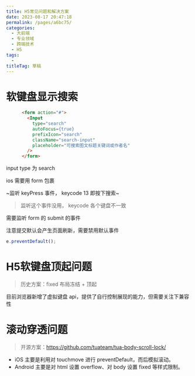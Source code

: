 ```yaml
---
title: H5常见问题和解决方案
date: 2023-08-17 20:47:18
permalink: /pages/a6bc75/
categories: 
  - 大前端
  - 专业领域
  - 跨端技术
  - H5
tags: 
  - 
titleTag: 草稿
---
```

# 软键盘显示搜索

```html
      <form action="#">
        <Input
          type="search"
          autoFocus={true}
          prefixIcon="search"
          className="search-input"
          placeholder="可搜索图文标题关键词或作者名"
        />
      </form>
```
input type 为 search

ios 需要用 form 包裹

~监听 keyPress 事件， keycode 13 即按下搜索~
> 监听这个事件没用， keycode 各个键盘不一致

需要监听 form 的 submit 的事件

注意提交默认会产生页面刷新，需要禁用默认事件
```js
e.preventDefault();
```

# H5软键盘顶起问题
> 历史方案：fixed 布局冻结 + 顶起

目前浏览器新增了虚拟键盘 api，提供了自行控制展现的能力，但需要关注下兼容性

# 滚动穿透问题

> 开源方案：https://github.com/tuateam/tua-body-scroll-lock/

- iOS 主要是利用对 touchmove 进行 preventDefault，而后模拟滚动。
- Android 主要是对 html 设置 overflow、对 body 设置 fixed 等样式限制。